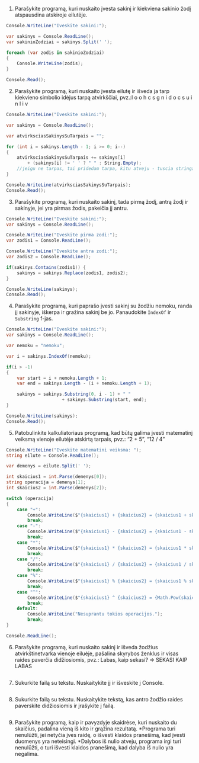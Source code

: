 1. Parašykite programą, kuri nuskaito įvesta sakinį ir kiekviena sakinio žodį atspausdina atskiroje eilutėje.

```c#
Console.WriteLine("Iveskite sakini:");

var sakinys = Console.ReadLine();
var sakinioZodziai = sakinys.Split(' ');

foreach (var zodis in sakinioZodziai)
{
    Console.WriteLine(zodis);
}

Console.Read();
```

2. Parašykite programą, kuri nuskaito įvesta eilutę ir išveda ja tarp kiekvieno simbolio idėjus tarpą atvirkščiai, pvz.:l o o h c s g n i d o c s u i n l i v

```c#
Console.WriteLine("Iveskite sakini:");

var sakinys = Console.ReadLine();

var atvirksciasSakinysSuTarpais = "";

for (int i = sakinys.Length - 1; i >= 0; i--)
{
    atvirksciasSakinysSuTarpais += sakinys[i] 
        + (sakinys[i] != ' ' ? " " : String.Empty); 
    //jeigu ne tarpas, tai pridedam tarpa, kitu atveju - tuscia stringa
}

Console.WriteLine(atvirksciasSakinysSuTarpais);
Console.Read();
```

3. Parašykite programą, kuri nuskaito sakinį, tada pirmą žodį, antrą žodį ir sakinyje, jei yra pirmas žodis, pakeičia jį antru.

```c#
Console.WriteLine("Iveskite sakini:");
var sakinys = Console.ReadLine();

Console.WriteLine("Iveskite pirma zodi:");
var zodis1 = Console.ReadLine();

Console.WriteLine("Iveskite antra zodi:");
var zodis2 = Console.ReadLine();

if(sakinys.Contains(zodis1)) {
    sakinys = sakinys.Replace(zodis1, zodis2);
}

Console.WriteLine(sakinys);
Console.Read();
```

4. Parašykite programą, kuri paprašo įvesti sakinį su žodžiu nemoku, randa jį sakinyje, iškerpa ir gražina sakinį be jo. Panaudokite `IndexOf` ir `Substring` f-jas.

```c#
Console.WriteLine("Iveskite sakini:");
var sakinys = Console.ReadLine();

var nemoku = "nemoku";

var i = sakinys.IndexOf(nemoku);

if(i > -1) 
{
    var start = i + nemoku.Length + 1;
    var end = sakinys.Length - (i + nemoku.Length + 1);

    sakinys = sakinys.Substring(0, i - 1) + " "
                     + sakinys.Substring(start, end);
}

Console.WriteLine(sakinys);
Console.Read();
```

5. Patobulinkite kalkuliatoriaus programą, kad būtų galima įvesti matematinį veiksmą vienoje eilutėje atskirtą tarpais, pvz.: “2 + 5”,  “12 / 4”

```c#
Console.WriteLine("Iveskite matematini veiksma: ");
string eilute = Console.ReadLine();

var demenys = eilute.Split(' ');

int skaicius1 = int.Parse(demenys[0]);
string operacija = demenys[1];
int skaicius2 = int.Parse(demenys[2]);

switch (operacija)
{
    case "+":
        Console.WriteLine($"{skaicius1} + {skaicius2} = {skaicius1 + skaicius2}");
        break;
    case "-":
        Console.WriteLine($"{skaicius1} - {skaicius2} = {skaicius1 - skaicius2}");
        break;
    case "*":
        Console.WriteLine($"{skaicius1} * {skaicius2} = {skaicius1 * skaicius2}");
        break;
    case "/":
        Console.WriteLine($"{skaicius1} / {skaicius2} = {skaicius1 / skaicius2}");
        break;
    case "%":
        Console.WriteLine($"{skaicius1} % {skaicius2} = {skaicius1 % skaicius2}");
        break;
    case "^":
        Console.WriteLine($"{skaicius1} ^ {skaicius2} = {Math.Pow(skaicius1, skaicius2)}");
        break;
    default:
        Console.WriteLine("Nesuprantu tokios operacijos.");
        break;
}

Console.ReadLine();
```

6. Parašykite programą, kuri nuskaito sakinį ir išveda žodžius atvirkštinetvarka vienoje eiluėje, pašalina skyrybos ženklus ir visas raides paverčia didžiosiomis, pvz.: Labas, kaip sekasi? => SEKASI KAIP LABAS

```c#
```

7. Sukurkite failą su tekstu. Nuskaitykite jį ir išveskite į Console.

```c#
```

8. Sukurkite failą su tekstu. Nuskaitykite tekstą, kas antro žodžio raides paverskite didžiosiomis ir įrašykite į failą.

```c#
```

9. Parašykite programą, kaip ir pavyzdyje skaidrėse, kuri nuskaito du skaičius, padalina vieną iš kito ir grąžina rezultatą. 
*Programa turi nenulūžti, jei netyčia įves raidę, o išvesti klaidos pranešimą, kad įvesti duomenys yra neteisingi. 
*Dalybos iš nulio atveju, programa irgi turi nenulūžti, o turi išvesti klaidos pranešimą, kad dalyba iš nulio yra negalima.

```c#
```
